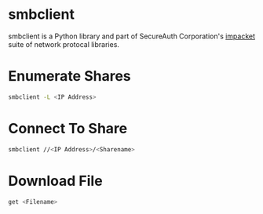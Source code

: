 # smbclient

smbclient is a Python library and part of SecureAuth Corporation's [impacket](https://github.com/SecureAuthCorp/impacket) suite of network protocal libraries.

# Enumerate Shares
```bash
smbclient -L <IP Address>
```

# Connect To Share
```bash
smbclient //<IP Address>/<Sharename>
```

# Download File
```bash
get <Filename>
```
